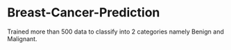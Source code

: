 # Breast-Cancer-Prediction
Trained more than 500 data to classify into 2 categories namely Benign and Malignant.
